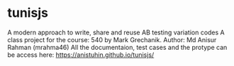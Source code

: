 # tunisjs
A modern approach to write, share and reuse AB testing variation codes 
A class project for the course: 540 by Mark Grechanik. 
Author:  Md Anisur Rahman (mrahma46)
All the documentaion, test cases and the protype can be access here: https://anistuhin.github.io/tunisjs/
